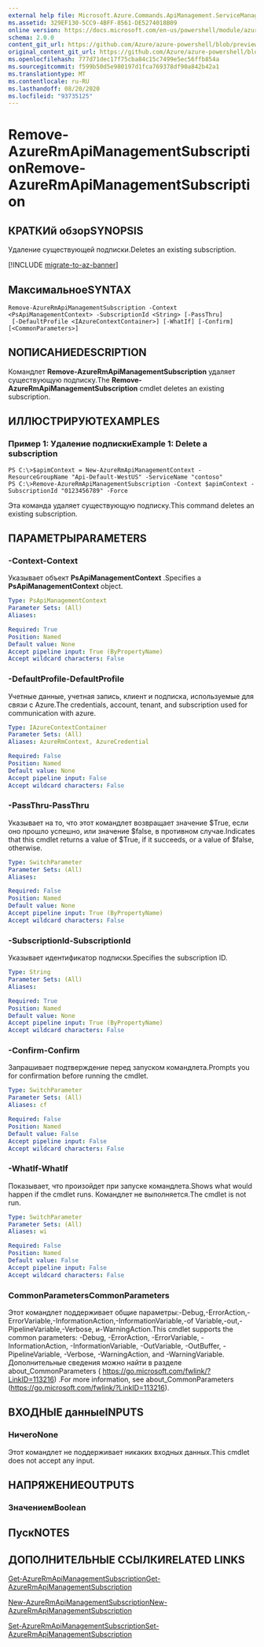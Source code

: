 ```yaml
---
external help file: Microsoft.Azure.Commands.ApiManagement.ServiceManagement.dll-Help.xml
ms.assetid: 329EF130-5CC9-4BFF-8561-DE5274018B09
online version: https://docs.microsoft.com/en-us/powershell/module/azurerm.apimanagement/remove-azurermapimanagementsubscription
schema: 2.0.0
content_git_url: https://github.com/Azure/azure-powershell/blob/preview/src/ResourceManager/ApiManagement/Commands.ApiManagement/help/Remove-AzureRmApiManagementSubscription.md
original_content_git_url: https://github.com/Azure/azure-powershell/blob/preview/src/ResourceManager/ApiManagement/Commands.ApiManagement/help/Remove-AzureRmApiManagementSubscription.md
ms.openlocfilehash: 777d71dec17f75cba84c15c7499e5ec56ffb854a
ms.sourcegitcommit: f599b50d5e980197d1fca769378df90a842b42a1
ms.translationtype: MT
ms.contentlocale: ru-RU
ms.lasthandoff: 08/20/2020
ms.locfileid: "93735125"
---
```

# <span data-ttu-id="9d158-101">Remove-AzureRmApiManagementSubscription</span><span class="sxs-lookup"><span data-stu-id="9d158-101">Remove-AzureRmApiManagementSubscription</span></span>

## <span data-ttu-id="9d158-102">КРАТКИй обзор</span><span class="sxs-lookup"><span data-stu-id="9d158-102">SYNOPSIS</span></span>
<span data-ttu-id="9d158-103">Удаление существующей подписки.</span><span class="sxs-lookup"><span data-stu-id="9d158-103">Deletes an existing subscription.</span></span>

[!INCLUDE [migrate-to-az-banner](../../includes/migrate-to-az-banner.md)]

## <span data-ttu-id="9d158-104">Максимальное</span><span class="sxs-lookup"><span data-stu-id="9d158-104">SYNTAX</span></span>

```
Remove-AzureRmApiManagementSubscription -Context <PsApiManagementContext> -SubscriptionId <String> [-PassThru]
 [-DefaultProfile <IAzureContextContainer>] [-WhatIf] [-Confirm] [<CommonParameters>]
```

## <span data-ttu-id="9d158-105">NОПИСАНИЕ</span><span class="sxs-lookup"><span data-stu-id="9d158-105">DESCRIPTION</span></span>
<span data-ttu-id="9d158-106">Командлет **Remove-AzureRmApiManagementSubscription** удаляет существующую подписку.</span><span class="sxs-lookup"><span data-stu-id="9d158-106">The **Remove-AzureRmApiManagementSubscription** cmdlet deletes an existing subscription.</span></span>

## <span data-ttu-id="9d158-107">ИЛЛЮСТРИРУЮТ</span><span class="sxs-lookup"><span data-stu-id="9d158-107">EXAMPLES</span></span>

### <span data-ttu-id="9d158-108">Пример 1: Удаление подписки</span><span class="sxs-lookup"><span data-stu-id="9d158-108">Example 1: Delete a subscription</span></span>
```
PS C:\>$apimContext = New-AzureRmApiManagementContext -ResourceGroupName "Api-Default-WestUS" -ServiceName "contoso"
PS C:\>Remove-AzureRmApiManagementSubscription -Context $apimContext -SubscriptionId "0123456789" -Force
```

<span data-ttu-id="9d158-109">Эта команда удаляет существующую подписку.</span><span class="sxs-lookup"><span data-stu-id="9d158-109">This command deletes an existing subscription.</span></span>

## <span data-ttu-id="9d158-110">ПАРАМЕТРЫ</span><span class="sxs-lookup"><span data-stu-id="9d158-110">PARAMETERS</span></span>

### <span data-ttu-id="9d158-111">-Context</span><span class="sxs-lookup"><span data-stu-id="9d158-111">-Context</span></span>
<span data-ttu-id="9d158-112">Указывает объект **PsApiManagementContext** .</span><span class="sxs-lookup"><span data-stu-id="9d158-112">Specifies a **PsApiManagementContext** object.</span></span>

```yaml
Type: PsApiManagementContext
Parameter Sets: (All)
Aliases: 

Required: True
Position: Named
Default value: None
Accept pipeline input: True (ByPropertyName)
Accept wildcard characters: False
```

### <span data-ttu-id="9d158-113">-DefaultProfile</span><span class="sxs-lookup"><span data-stu-id="9d158-113">-DefaultProfile</span></span>
<span data-ttu-id="9d158-114">Учетные данные, учетная запись, клиент и подписка, используемые для связи с Azure.</span><span class="sxs-lookup"><span data-stu-id="9d158-114">The credentials, account, tenant, and subscription used for communication with azure.</span></span>
 
```yaml
Type: IAzureContextContainer
Parameter Sets: (All)
Aliases: AzureRmContext, AzureCredential

Required: False
Position: Named
Default value: None
Accept pipeline input: False
Accept wildcard characters: False
```

### <span data-ttu-id="9d158-115">-PassThru</span><span class="sxs-lookup"><span data-stu-id="9d158-115">-PassThru</span></span>
<span data-ttu-id="9d158-116">Указывает на то, что этот командлет возвращает значение $True, если оно прошло успешно, или значение $false, в противном случае.</span><span class="sxs-lookup"><span data-stu-id="9d158-116">Indicates that this cmdlet returns a value of $True, if it succeeds, or a value of $false, otherwise.</span></span>

```yaml
Type: SwitchParameter
Parameter Sets: (All)
Aliases: 

Required: False
Position: Named
Default value: None
Accept pipeline input: True (ByPropertyName)
Accept wildcard characters: False
```

### <span data-ttu-id="9d158-117">-SubscriptionId</span><span class="sxs-lookup"><span data-stu-id="9d158-117">-SubscriptionId</span></span>
<span data-ttu-id="9d158-118">Указывает идентификатор подписки.</span><span class="sxs-lookup"><span data-stu-id="9d158-118">Specifies the subscription ID.</span></span>

```yaml
Type: String
Parameter Sets: (All)
Aliases: 

Required: True
Position: Named
Default value: None
Accept pipeline input: True (ByPropertyName)
Accept wildcard characters: False
```

### <span data-ttu-id="9d158-119">-Confirm</span><span class="sxs-lookup"><span data-stu-id="9d158-119">-Confirm</span></span>
<span data-ttu-id="9d158-120">Запрашивает подтверждение перед запуском командлета.</span><span class="sxs-lookup"><span data-stu-id="9d158-120">Prompts you for confirmation before running the cmdlet.</span></span>

```yaml
Type: SwitchParameter
Parameter Sets: (All)
Aliases: cf

Required: False
Position: Named
Default value: False
Accept pipeline input: False
Accept wildcard characters: False
```

### <span data-ttu-id="9d158-121">-WhatIf</span><span class="sxs-lookup"><span data-stu-id="9d158-121">-WhatIf</span></span>
<span data-ttu-id="9d158-122">Показывает, что произойдет при запуске командлета.</span><span class="sxs-lookup"><span data-stu-id="9d158-122">Shows what would happen if the cmdlet runs.</span></span>
<span data-ttu-id="9d158-123">Командлет не выполняется.</span><span class="sxs-lookup"><span data-stu-id="9d158-123">The cmdlet is not run.</span></span>

```yaml
Type: SwitchParameter
Parameter Sets: (All)
Aliases: wi

Required: False
Position: Named
Default value: False
Accept pipeline input: False
Accept wildcard characters: False
```

### <span data-ttu-id="9d158-124">CommonParameters</span><span class="sxs-lookup"><span data-stu-id="9d158-124">CommonParameters</span></span>
<span data-ttu-id="9d158-125">Этот командлет поддерживает общие параметры:-Debug,-ErrorAction,-ErrorVariable,-InformationAction,-InformationVariable,-of Variable,-out,-PipelineVariable,-Verbose, и-WarningAction.</span><span class="sxs-lookup"><span data-stu-id="9d158-125">This cmdlet supports the common parameters: -Debug, -ErrorAction, -ErrorVariable, -InformationAction, -InformationVariable, -OutVariable, -OutBuffer, -PipelineVariable, -Verbose, -WarningAction, and -WarningVariable.</span></span> <span data-ttu-id="9d158-126">Дополнительные сведения можно найти в разделе about_CommonParameters ( https://go.microsoft.com/fwlink/?LinkID=113216) .</span><span class="sxs-lookup"><span data-stu-id="9d158-126">For more information, see about_CommonParameters (https://go.microsoft.com/fwlink/?LinkID=113216).</span></span>

## <span data-ttu-id="9d158-127">ВХОДНЫЕ данные</span><span class="sxs-lookup"><span data-stu-id="9d158-127">INPUTS</span></span>

### <span data-ttu-id="9d158-128">Ничего</span><span class="sxs-lookup"><span data-stu-id="9d158-128">None</span></span>
<span data-ttu-id="9d158-129">Этот командлет не поддерживает никаких входных данных.</span><span class="sxs-lookup"><span data-stu-id="9d158-129">This cmdlet does not accept any input.</span></span>

## <span data-ttu-id="9d158-130">НАПРЯЖЕНИЕ</span><span class="sxs-lookup"><span data-stu-id="9d158-130">OUTPUTS</span></span>

### <span data-ttu-id="9d158-131">Значением</span><span class="sxs-lookup"><span data-stu-id="9d158-131">Boolean</span></span>

## <span data-ttu-id="9d158-132">Пуск</span><span class="sxs-lookup"><span data-stu-id="9d158-132">NOTES</span></span>

## <span data-ttu-id="9d158-133">ДОПОЛНИТЕЛЬНЫЕ ССЫЛКИ</span><span class="sxs-lookup"><span data-stu-id="9d158-133">RELATED LINKS</span></span>

[<span data-ttu-id="9d158-134">Get-AzureRmApiManagementSubscription</span><span class="sxs-lookup"><span data-stu-id="9d158-134">Get-AzureRmApiManagementSubscription</span></span>](./Get-AzureRmApiManagementSubscription.md)

[<span data-ttu-id="9d158-135">New-AzureRmApiManagementSubscription</span><span class="sxs-lookup"><span data-stu-id="9d158-135">New-AzureRmApiManagementSubscription</span></span>](./New-AzureRmApiManagementSubscription.md)

[<span data-ttu-id="9d158-136">Set-AzureRmApiManagementSubscription</span><span class="sxs-lookup"><span data-stu-id="9d158-136">Set-AzureRmApiManagementSubscription</span></span>](./Set-AzureRmApiManagementSubscription.md)


